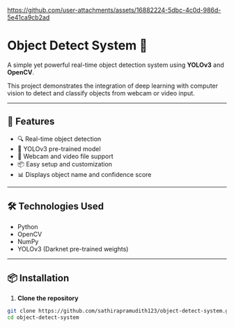 


https://github.com/user-attachments/assets/16882224-5dbc-4c0d-986d-5e41ca9cb2ad


# Object Detect System 🎯

A simple yet powerful real-time object detection system using **YOLOv3** and **OpenCV**.

This project demonstrates the integration of deep learning with computer vision to detect and classify objects from webcam or video input.

---

## 🚀 Features

- 🔍 Real-time object detection
- 🧠 YOLOv3 pre-trained model
- 🎥 Webcam and video file support
- 📦 Easy setup and customization
- 📊 Displays object name and confidence score

---

## 🛠️ Technologies Used

- Python
- OpenCV
- NumPy
- YOLOv3 (Darknet pre-trained weights)

---

## 📦 Installation

1. **Clone the repository**  
```bash
git clone https://github.com/sathirapramudith123/object-detect-system.git
cd object-detect-system
